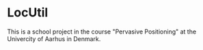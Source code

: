 LocUtil
=======
This is a school project in the course "Pervasive Positioning" at the Univercity of Aarhus in Denmark.
